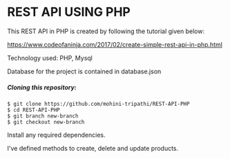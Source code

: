 # REST API USING PHP


This REST API in PHP is created by following the tutorial given below:

 https://www.codeofaninja.com/2017/02/create-simple-rest-api-in-php.html

Technology used: PHP, Mysql


Database for the project is contained in database.json

##### Cloning this repository:
```
$ git clone https://github.com/mohini-tripathi/REST-API-PHP
$ cd REST-API-PHP
$ git branch new-branch
$ git checkout new-branch
```

Install any required dependencies.

I've defined methods to create, delete and update products.
